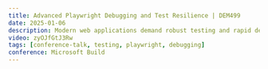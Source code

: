 ```yaml
---
title: Advanced Playwright Debugging and Test Resilience | DEM499
date: 2025-01-06
description: Modern web applications demand robust testing and rapid debugging processes. In this session, we will explore how to leverage Playwright's innovative Copy Prompt button to generate AI-assisted debugging insights and recommendations to fix your tests, reducing the time spent on debugging while increasing overall productivity.
video: zyOJfGtJ3Rw
tags: [conference-talk, testing, playwright, debugging]
conference: Microsoft Build
---
```


